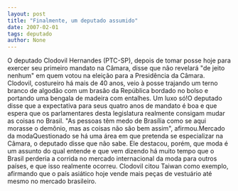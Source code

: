 ```yaml
---
layout: post
title: "Finalmente, um deputado assumido"
date: 2007-02-01
tags: deputado
author: None
---
```

O deputado Clodovil Hernandes (PTC-SP), depois de tomar posse hoje para exercer seu primeiro mandato na Câmara, disse que não revelará \"de jeito nenhum\" em quem votou na eleição para a Presidência da Câmara.
Clodovil, costureiro há mais de 40 anos, veio à posse trajando um terno branco de algodão com um brasão da República bordado no bolso e portando uma bengala de madeira com entalhes.
Um luxo só!O deputado disse que a expectativa para seus quatro anos de mandato é boa e que espera que os parlamentares desta legislatura realmente consigam mudar as coisas no Brasil.
\"As pessoas têm medo de Brasília como se aqui morasse o demônio, mas as coisas não são bem assim\", afirmou.Mercado da modaQuestionado se há uma área em que pretenda se especializar na Câmara, o deputado disse que não sabe. 
Ele destacou, porém, que moda é um assunto do qual entende e que vem dizendo há muito tempo que o Brasil perderia a corrida no mercado internacional da moda para outros países, e que isso realmente ocorreu.
Clodovil citou Taiwan como exemplo, afirmando que o país asiático hoje vende mais peças de vestuário até mesmo no mercado brasileiro. 